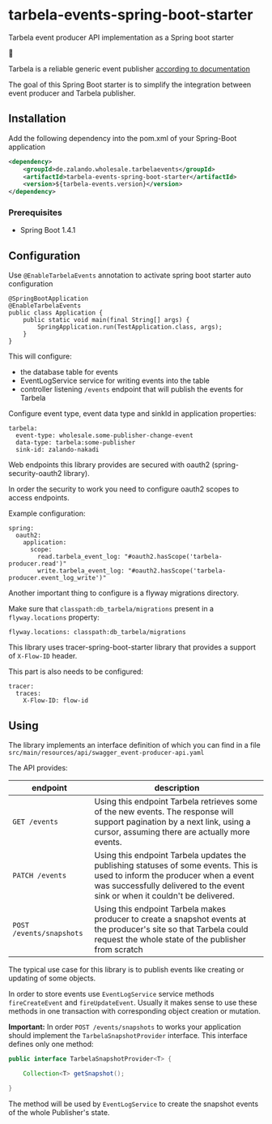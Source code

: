 # tarbela-events-spring-boot-starter
Tarbela event producer API implementation as a Spring boot starter 

:rocket:

Tarbela is a reliable generic event publisher [according to documentation](https://libraries.io/github/zalando-incubator/tarbela)

The goal of this Spring Boot starter is to simplify the integration between event producer and Tarbela publisher.

## Installation

Add the following dependency into the pom.xml of your Spring-Boot application

```xml
<dependency>
    <groupId>de.zalando.wholesale.tarbelaevents</groupId>
    <artifactId>tarbela-events-spring-boot-starter</artifactId>
    <version>${tarbela-events.version}</version>
</dependency>
```

### Prerequisites

* Spring Boot 1.4.1

## Configuration

Use `@EnableTarbelaEvents` annotation to activate spring boot starter auto configuration

```
@SpringBootApplication
@EnableTarbelaEvents
public class Application {
    public static void main(final String[] args) {
        SpringApplication.run(TestApplication.class, args);
    }
}
```

This will configure: 

* the database table for events 
* EventLogService service for writing events into the table 
* controller listening `/events` endpoint that will publish the events for Tarbela

Configure event type, event data type and sinkId in application properties:

    tarbela:
      event-type: wholesale.some-publisher-change-event
      data-type: tarbela:some-publisher
      sink-id: zalando-nakadi

Web endpoints this library provides are secured with oauth2 (spring-security-oauth2 library).

In order the security to work you need to configure oauth2 scopes to access endpoints.

Example configuration:

    spring:
      oauth2:
        application:
          scope:
            read.tarbela_event_log: "#oauth2.hasScope('tarbela-producer.read')"
            write.tarbela_event_log: "#oauth2.hasScope('tarbela-producer.event_log_write')"

Another important thing to configure is a flyway migrations directory.

Make sure that `classpath:db_tarbela/migrations` present in a `flyway.locations` property:

    flyway.locations: classpath:db_tarbela/migrations

This library uses tracer-spring-boot-starter library that provides a support of `X-Flow-ID` header.

This part is also needs to be configured:

    tracer:
      traces:
        X-Flow-ID: flow-id


## Using 

The library implements an interface definition of which you can find in a file `src/main/resources/api/swagger_event-producer-api.yaml`

The API provides:
 
endpoint | description
-------- | -----------
`GET /events` | Using this endpoint Tarbela retrieves some of the new events. The response will support pagination by a next link, using a cursor, assuming there are actually more events.
`PATCH /events` | Using this endpoint Tarbela updates the publishing statuses of some events. This is used to inform the producer when a event was successfully delivered to the event sink or when it couldn't be delivered.
`POST /events/snapshots` | Using this endpoint Tarbela makes producer to create a snapshot events at the producer's site so that Tarbela could request the whole state of the publisher from scratch

The typical use case for this library is to publish events like creating or updating of some objects.

In order to store events use `EventLogService` service methods `fireCreateEvent` and `fireUpdateEvent`.
Usually it makes sense to use these methods in one transaction with corresponding object creation or mutation.

**Important:** In order `POST /events/snapshots` to works your application should implement the `TarbelaSnapshotProvider` interface.
This interface defines only one method:


```java
public interface TarbelaSnapshotProvider<T> {

    Collection<T> getSnapshot();

}
```

The method will be used by `EventLogService` to create the snapshot events of the whole Publisher's state.